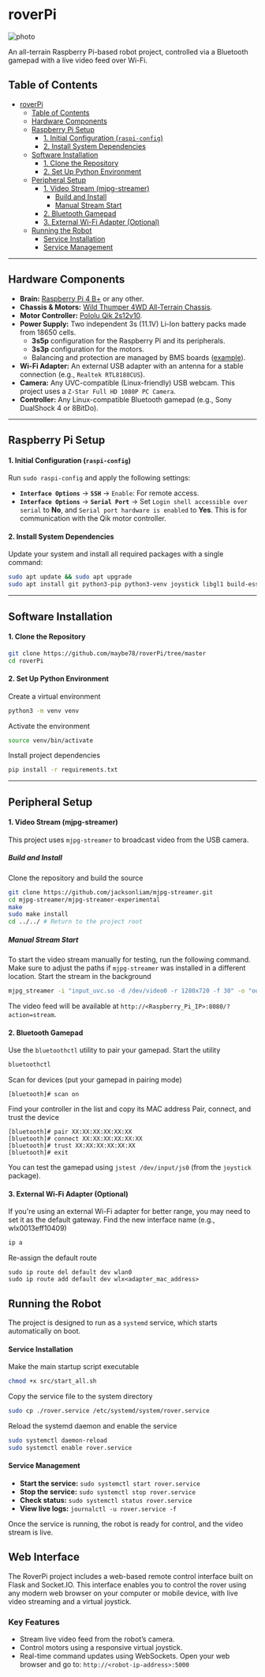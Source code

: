 # roverPi
![photo](images/rover_1209.jpg)

An all-terrain Raspberry Pi-based robot project, controlled via a Bluetooth gamepad with a live video feed over Wi-Fi.

## Table of Contents
- [roverPi](#roverpi)
  - [Table of Contents](#table-of-contents)
  - [Hardware Components](#hardware-components)
  - [Raspberry Pi Setup](#raspberry-pi-setup)
      - [1. Initial Configuration (`raspi-config`)](#1-initial-configuration-raspi-config)
      - [2. Install System Dependencies](#2-install-system-dependencies)
  - [Software Installation](#software-installation)
      - [1. Clone the Repository](#1-clone-the-repository)
      - [2. Set Up Python Environment](#2-set-up-python-environment)
  - [Peripheral Setup](#peripheral-setup)
      - [1. Video Stream (mjpg-streamer)](#1-video-stream-mjpg-streamer)
        - [Build and Install](#build-and-install)
        - [Manual Stream Start](#manual-stream-start)
      - [2. Bluetooth Gamepad](#2-bluetooth-gamepad)
      - [3. External Wi-Fi Adapter (Optional)](#3-external-wi-fi-adapter-optional)
  - [Running the Robot](#running-the-robot)
      - [Service Installation](#service-installation)
      - [Service Management](#service-management)

---

## Hardware Components

*   **Brain:** [Raspberry Pi 4 B+](https://www.raspberrypi.com/products/raspberry-pi-4-model-b/) or any other.
*   **Chassis & Motors:** [Wild Thumper 4WD All-Terrain Chassis](https://www.pololu.com/category/88/wild-thumper-all-terrain-chassis).
*   **Motor Controller:** [Pololu Qik 2s12v10](doc/qik_2s12v10.pdf).
*   **Power Supply:** Two independent 3s (11.1V) Li-Ion battery packs made from 18650 cells.
    *   **3s5p** configuration for the Raspberry Pi and its peripherals.
    *   **3s3p** configuration for the motors.
    *   Balancing and protection are managed by BMS boards ([example](https://youtu.be/cMEkpHBKMSE?si=hUZkEgKMPaiNRmlu)).
*   **Wi-Fi Adapter:** An external USB adapter with an antenna for a stable connection (e.g., `Realtek RTL8188CUS`).
*   **Camera:** Any UVC-compatible (Linux-friendly) USB webcam. This project uses a `Z-Star Full HD 1080P PC Camera`.
*   **Controller:** Any Linux-compatible Bluetooth gamepad (e.g., Sony DualShock 4 or 8BitDo).

---

## Raspberry Pi Setup

#### 1. Initial Configuration (`raspi-config`)
Run `sudo raspi-config` and apply the following settings:
*   **`Interface Options`** -> **`SSH`** -> `Enable`: For remote access.
*   **`Interface Options`** -> **`Serial Port`** -> Set `Login shell accessible over serial` to **No**, and `Serial port hardware is enabled` to **Yes**. This is for communication with the Qik motor controller.

#### 2. Install System Dependencies
Update your system and install all required packages with a single command:
```bash
sudo apt update && sudo apt upgrade
sudo apt install git python3-pip python3-venv joystick libgl1 build-essential cmake libjpeg-dev
```
---

## Software Installation

#### 1. Clone the Repository
```bash
git clone https://github.com/maybe78/roverPi/tree/master
cd roverPi
```
#### 2. Set Up Python Environment
Create a virtual environment
```bash
python3 -m venv venv
```
Activate the environment
```bash
source venv/bin/activate
```
Install project dependencies
```bash
pip install -r requirements.txt
```
---

## Peripheral Setup

#### 1. Video Stream (mjpg-streamer)
This project uses `mjpg-streamer` to broadcast video from the USB camera.

##### Build and Install
Clone the repository and build the source
```bash
git clone https://github.com/jacksonliam/mjpg-streamer.git
cd mjpg-streamer/mjpg-streamer-experimental
make
sudo make install
cd ../../ # Return to the project root
```

##### Manual Stream Start
To start the video stream manually for testing, run the following command. Make sure to adjust the paths if `mjpg-streamer` was installed in a different location.
Start the stream in the background
```bash
mjpg_streamer -i "input_uvc.so -d /dev/video0 -r 1280x720 -f 30" -o "output_http.so -p 8080 -w /usr/local/share/mjpg-streamer/www" &
```
The video feed will be available at `http://<Raspberry_Pi_IP>:8080/?action=stream`.

#### 2. Bluetooth Gamepad
Use the `bluetoothctl` utility to pair your gamepad.
Start the utility
```bash
bluetoothctl
```
Scan for devices (put your gamepad in pairing mode)
```
[bluetooth]# scan on
```
Find your controller in the list and copy its MAC address
Pair, connect, and trust the device
```
[bluetooth]# pair XX:XX:XX:XX:XX:XX
[bluetooth]# connect XX:XX:XX:XX:XX:XX
[bluetooth]# trust XX:XX:XX:XX:XX:XX
[bluetooth]# exit
```
You can test the gamepad using `jstest /dev/input/js0` (from the `joystick` package).

#### 3. External Wi-Fi Adapter (Optional)
If you're using an external Wi-Fi adapter for better range, you may need to set it as the default gateway.
Find the new interface name (e.g., wlx0013eff10409)
```bash
ip a
```
Re-assign the default route
```
sudo ip route del default dev wlan0
sudo ip route add default dev wlx<adapter_mac_address>
```

## Running the Robot

The project is designed to run as a `systemd` service, which starts automatically on boot.

#### Service Installation
Make the main startup script executable
```bash
chmod +x src/start_all.sh
```
Copy the service file to the system directory
```bash
sudo cp ./rover.service /etc/systemd/system/rover.service
```
Reload the systemd daemon and enable the service
```bash
sudo systemctl daemon-reload
sudo systemctl enable rover.service
```

#### Service Management
*   **Start the service:** `sudo systemctl start rover.service`
*   **Stop the service:** `sudo systemctl stop rover.service`
*   **Check status:** `sudo systemctl status rover.service`
*   **View live logs:** `journalctl -u rover.service -f`

Once the service is running, the robot is ready for control, and the video stream is live.

## Web Interface
The RoverPi project includes a web-based remote control interface built on Flask and Socket.IO. This interface enables you to control the rover using any modern web browser on your computer or mobile device, with live video streaming and a virtual joystick.

### Key Features
- Stream live video feed from the robot’s camera.
- Control motors using a responsive virtual joystick.
- Real-time command updates using WebSockets.
Open your web browser and go to: `http://<robot-ip-address>:5000`
